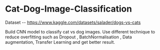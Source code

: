 # Cat-Dog-Image-Classification

Dataset -- https://www.kaggle.com/datasets/salader/dogs-vs-cats

Build CNN model to classify cat vs dog images.
 Use different technique to reduce overfitting such as Dropout , BatchNormalisation , Data augmentation, Transfer Learning
 and get better result.
